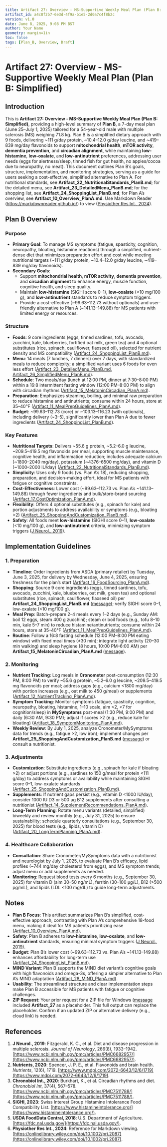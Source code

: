 ```yaml
---
title: Artifact 27: Overview - MS-Supportive Weekly Meal Plan (Plan B: Simplified)
artifact_id: a4c8f2b7-6e3d-4f9a-b1e5-2d0a7c4f8b2c
version: v1.0
date: June 8, 2025, 9:08 PM BST
author: Your Name
geometry: margin=1in
toc: false
tags: [Plan_B, Overview, Draft]
---
```

# Artifact 27: Overview - MS-Supportive Weekly Meal Plan (Plan B: Simplified)

## Introduction

This is **Artifact 27: Overview - MS-Supportive Weekly Meal Plan (Plan B: Simplified)**, providing a high-level summary of **Plan B**, a 7-day meal plan (June 25–July 1, 2025) tailored for a 54-year-old male with multiple sclerosis (MS) weighing 71.8 kg. Plan B is a simplified dietary approach with 9 foods, delivering ~111 g/day protein, ~10.4–12.0 g/day leucine, and ~419–839 mg/day flavonoids to support **mitochondrial health**, **mTOR activity**, **dementia prevention**, and **circadian alignment**, while maintaining **low-histamine**, **low-oxalate**, and **low-antinutrient** preferences, addressing user needs (eggs for alertness/sleep, tinned fish for gut health, no apples/cocoa due to neuropathy, no meat). This document outlines Plan B’s goals, structure, implementation, and monitoring strategies, serving as a guide for users seeking a cost-effective, simplified alternative to Plan A. For nutritional standards, see **Artifact_22_NutritionalStandards_PlanB.md**; for the detailed menu, see **Artifact_23_DetailedMenu_PlanB.md**; for the shopping list, see **Artifact_24_ShoppingList_PlanB.md**; for Plan A’s overview, see **Artifact_10_Overview_PlanA.md**. Use Markdown Reader (https://markdownreader.github.io/) to view ([Physiother Res Int., 2024](https://onlinelibrary.wiley.com/doi/10.1002/pri.2087)).

## Plan B Overview

### Purpose
- **Primary Goal**: To manage MS symptoms (fatigue, spasticity, cognition, neuropathy, bloating, histamine reactions) through a simplified, nutrient-dense diet that minimizes preparation effort and cost while meeting nutritional targets (~111 g/day protein, ~10.4–12.0 g/day leucine, ~419–839 mg/day flavonoids).
- **Secondary Goals**:
  - Support **mitochondrial health**, **mTOR activity**, **dementia prevention**, and **circadian alignment** to enhance energy, muscle function, cognitive health, and sleep quality.
  - Maintain **low-histamine** (SIGHI score 0–1), **low-oxalate** (<10 mg/100 g), and **low-antinutrient** standards to reduce symptom triggers.
  - Provide a cost-effective (~$99.63–$112.73 without optionals) and user-friendly alternative to Plan A (~$141.13–$149.88) for MS patients with limited energy or resources.

### Structure
- **Foods**: 9 core ingredients (eggs, tinned sardines, tofu, avocado, zucchini, kale, blueberries, fortified oat milk, green tea) and 4 optional substitutes (rice, spinach, cauliflower, flaxseed oil), selected for nutrient density and MS compatibility ([Artifact_24_ShoppingList_PlanB.md](https://github.com/xAI/Artifact_24_ShoppingList_PlanB.md)).
- **Menu**: 14 meals (7 lunches, 7 dinners) over 7 days, with standardized meals to reduce complexity; a simplified variant uses 6 foods for even less effort ([Artifact_23_DetailedMenu_PlanB.md](https://github.com/xAI/Artifact_23_DetailedMenu_PlanB.md), [Artifact_26_SimplifiedMenu_PlanB.md](https://github.com/xAI/Artifact_26_SimplifiedMenu_PlanB.md)).
- **Schedule**: Two meals/day (lunch at 12:00 PM, dinner at 7:30–8:00 PM) within a 16:8 intermittent fasting window (12:00 PM–8:00 PM) to align with circadian rhythms ([Artifact_15_MelatoninCircadian_PlanA.md](https://github.com/xAI/Artifact_15_MelatoninCircadian_PlanA.md)).
- **Preparation**: Emphasizes steaming, boiling, and minimal raw preparation to reduce histamine and antinutrients; consume within 24 hours, store at 35–40°F ([Artifact_11_MealPrepGuidelines_PlanA.md](https://github.com/xAI/Artifact_11_MealPrepGuidelines_PlanA.md)).
- **Budget**: ~$99.63–$112.73 (core) or ~$103.13–$116.23 (with optionals), including delivery (~$3–$5), significantly lower than Plan A due to fewer ingredients ([Artifact_24_ShoppingList_PlanB.md](https://github.com/xAI/Artifact_24_ShoppingList_PlanB.md)).

### Key Features
- **Nutritional Targets**: Delivers ~55.6 g protein, ~5.2–6.0 g leucine, ~209.5–419.5 mg flavonoids per meal, supporting muscle maintenance, cognitive health, and inflammation reduction; includes adequate calcium (~1800–2040 mg/day), potassium (~4376–6500 mg/day), and vitamin D (~1000–2000 IU/day) ([Artifact_22_NutritionalStandards_PlanB.md](https://github.com/xAI/Artifact_22_NutritionalStandards_PlanB.md)).
- **Simplicity**: Uses only 9 foods (vs. Plan A’s 18), reducing shopping, preparation, and decision-making effort, ideal for MS patients with fatigue or cognitive constraints.
- **Cost-Effectiveness**: Lower cost (~$99.63–$112.73 vs. Plan A’s ~$141.13–$149.88) through fewer ingredients and bulk/store-brand sourcing ([Artifact_17_CostOptimization_PlanA.md](https://github.com/xAI/Artifact_17_CostOptimization_PlanA.md)).
- **Flexibility**: Offers 4 optional substitutes (e.g., spinach for kale) and portion adjustments to address availability or symptoms (e.g., bloating >2) ([Artifact_25_ShoppingAndCustomization_PlanB.md](https://github.com/xAI/Artifact_25_ShoppingAndCustomization_PlanB.md)).
- **Safety**: All foods meet **low-histamine** (SIGHI score 0–1), **low-oxalate** (<10 mg/100 g), and **low-antinutrient** criteria, minimizing symptom triggers ([J Neurol., 2019](https://www.ncbi.nlm.nih.gov/pmc/articles/PMC6682957/)).

## Implementation Guidelines

### 1. Preparation
- **Timeline**: Order ingredients from ASDA (primary retailer) by Tuesday, June 3, 2025, for delivery by Wednesday, June 4, 2025, ensuring freshness for the plan’s start ([Artifact_16_FoodSourcing_PlanA.md](https://github.com/xAI/Artifact_16_FoodSourcing_PlanA.md)).
- **Shopping**: Source 9 core ingredients (eggs, tinned sardines, tofu, avocado, zucchini, kale, blueberries, oat milk, green tea) and optional substitutes (rice, spinach, cauliflower, flaxseed oil) per **Artifact_24_ShoppingList_PlanB.md** ([message](#message-c5e26d7f-a2ae-4e91-896f-6eb63e1f1b08)); verify SIGHI score 0–1, low-oxalate (<10 mg/100 g).
- **Meal Prep**: Batch-prepare 2–4 meals every 1–2 days (e.g., Sunday AM: boil 12 eggs, steam 400 g zucchini); steam or boil foods (e.g., tofu 8–10 min, kale 5–7 min) to reduce histamine/antinutrients; consume within 24 hours, store at 35–40°F ([Artifact_11_MealPrepGuidelines_PlanA.md](https://github.com/xAI/Artifact_11_MealPrepGuidelines_PlanA.md)).
- **Routine**: Follow a 16:8 fasting schedule (12:00 PM–8:00 PM eating window) with fixed meal times (±30 min); integrate light activity (20–30 min walking) and sleep hygiene (8 hours, 10:00 PM–6:00 AM) per **Artifact_15_MelatoninCircadian_PlanA.md** ([message](#message-d0755e09-8e49-4a6d-9fb6-7b8c31d2aafd)).

### 2. Monitoring
- **Nutrient Tracking**: Log meals in **Cronometer** post-consumption (12:30 PM, 8:00 PM) to verify ~55.6 g protein, ~5.2–6.0 g leucine, ~209.5–419.5 mg flavonoids per meal; address gaps (e.g., calcium <1800 mg/day) with portion increases (e.g., oat milk to 450 g/meal) or supplements ([Artifact_12_NutrientTracking_PlanA.md](https://github.com/xAI/Artifact_12_NutrientTracking_PlanA.md)).
- **Symptom Tracking**: Monitor symptoms (fatigue, spasticity, cognition, neuropathy, bloating, histamine, 1–10 scale, aim <2, >7 for cognition/sleep) in **MySymptoms** post-meal (1:30 PM, 9:00 PM) and daily (6:30 AM, 9:30 PM); adjust if scores >2 (e.g., reduce kale for bloating) ([Artifact_18_SymptomMonitoring_PlanA.md](https://github.com/xAI/Artifact_18_SymptomMonitoring_PlanA.md)).
- **Weekly Review**: By July 1, 2025, analyze Cronometer/MySymptoms data for trends (e.g., fatigue >2, low iron); implement changes per **Artifact_25_ShoppingAndCustomization_PlanB.md** ([message](#message-4b05b1d7-1e02-4c50-a73a-d8d65a0a0c6e)) or consult a nutritionist.

### 3. Adjustments
- **Customization**: Substitute ingredients (e.g., spinach for kale if bloating >2) or adjust portions (e.g., sardines to 150 g/meal for protein <111 g/day) to address symptoms or availability while maintaining SIGHI score 0–1, low-oxalate standards ([Artifact_25_ShoppingAndCustomization_PlanB.md](https://github.com/xAI/Artifact_25_ShoppingAndCustomization_PlanB.md)).
- **Supplements**: If nutrient gaps persist (e.g., vitamin D <1000 IU/day), consider 1000 IU D3 or 500 µg B12 supplements after consulting a nutritionist ([Artifact_14_SupplementRecommendations_PlanA.md](https://github.com/xAI/Artifact_14_SupplementRecommendations_PlanA.md)).
- **Long-Term Planning**: Rotate menu variants (detailed, simplified) biweekly and review monthly (e.g., July 31, 2025) to ensure sustainability; schedule quarterly consultations (e.g., September 30, 2025) for blood tests (e.g., lipids, vitamin D) ([Artifact_20_LongTermPlanning_PlanA.md](https://github.com/xAI/Artifact_20_LongTermPlanning_PlanA.md)).

### 4. Healthcare Collaboration
- **Consultation**: Share Cronometer/MySymptoms data with a nutritionist and neurologist by July 1, 2025, to evaluate Plan B’s efficacy, lipid profiles (~744 mg/day cholesterol from eggs), and MS symptom trends; adjust menu or add supplements as needed.
- **Monitoring**: Request blood tests every 6 months (e.g., September 30, 2025) for vitamin D (aim 30–50 ng/mL), ferritin (30–100 µg/L), B12 (>500 pg/mL), and lipids (LDL <100 mg/dL) to guide long-term adjustments.

## Notes
- **Plan B Focus**: This artifact summarizes Plan B’s simplified, cost-effective approach, contrasting with Plan A’s comprehensive 18-food menu, making it ideal for MS patients prioritizing ease ([Artifact_10_Overview_PlanA.md](https://github.com/xAI/Artifact_10_Overview_PlanA.md)).
- **Safety**: Plan B adheres to **low-histamine**, **low-oxalate**, and **low-antinutrient** standards, ensuring minimal symptom triggers ([J Neurol., 2019](https://www.ncbi.nlm.nih.gov/pmc/articles/PMC6682957/)).
- **Budget**: Plan B’s lower cost (~$99.63–$112.73 vs. Plan A’s ~$141.13–$149.88) enhances affordability for long-term use ([Artifact_24_ShoppingList_PlanB.md](https://github.com/xAI/Artifact_24_ShoppingList_PlanB.md)).
- **MIND Variant**: Plan B supports the MIND diet variant’s cognitive goals with high flavonoids and omega-3s, offering a simpler alternative to Plan A’s MIND adaptation ([Artifact_28_MIND_PlanA.md](https://github.com/xAI/Artifact_28_MIND_PlanA.md)).
- **Usability**: The streamlined structure and clear implementation steps make Plan B accessible for MS patients with fatigue or cognitive challenges.
- **ZIP Request**: Your prior request for a ZIP file for Windows ([message](#message-4327a6b3-0da6-4db9-95c3-b99b88abf635]) included **Artifact_27** as a placeholder. This full output can replace the placeholder. Confirm if an updated ZIP or alternative delivery (e.g., cloud link) is needed.

## References
1. **J Neurol., 2019**: Fitzgerald, K. C., et al. Diet and disease progression in multiple sclerosis. *Journal of Neurology*, 266(8), 1933–1942. [https://www.ncbi.nlm.nih.gov/pmc/articles/PMC6682957/](https://www.ncbi.nlm.nih.gov/pmc/articles/PMC6682957/).
2. **Nutrients, 2020**: Spencer, J. P. E., et al. Flavonoids and brain health. *Nutrients*, 12(6), 1719. [https://www.mdpi.com/2072-6643/12/6/1719](https://www.mdpi.com/2072-6643/12/6/1719).
3. **Chronobiol Int., 2020**: Burkhart, K., et al. Circadian rhythms and diet. *Chronobiol Int*, 37(4), 567–578. [https://www.ncbi.nlm.nih.gov/pmc/articles/PMC7511788/](https://www.ncbi.nlm.nih.gov/pmc/articles/PMC7511788/).
4. **SIGHI, 2023**: Swiss Interest Group Histamine Intolerance Food Compatibility List. [https://www.histamineintolerance.org/](https://www.histamineintolerance.org/).
5. **USDA FoodData Central, 2018**: U.S. Department of Agriculture. [https://fdc.nal.usda.gov/](https://fdc.nal.usda.gov/).
6. **Physiother Res Int., 2024**: Reference for Markdown viewing. [https://onlinelibrary.wiley.com/doi/10.1002/pri.2087](https://onlinelibrary.wiley.com/doi/10.1002/pri.2087).